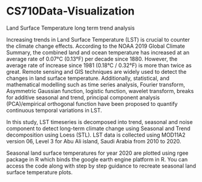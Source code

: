 # CS710Data-Visualization
Land Surface Temperature long term trend analysis 

Increasing trends in Land Surface Temperature (LST) is crucial to counter the climate change effects. According to the NOAA 2019 Global Climate Summary, the combined land and ocean temperature has increased at an average rate of 0.07°C (0.13°F) per decade since 1880. However, the average rate of increase since 1981 (0.18°C / 0.32°F) is more than twice as great. Remote sensing and GIS techniques are widely used to detect the changes in land surface temperature. Additionally, statistical, and mathematical modelling such as time series analysis, Fourier transform, Asymmetric Gaussian function, logistic function, wavelet transform, breaks for additive seasonal and trend, principal component analysis (PCA)/empirical orthogonal function have been proposed to quantify continuous temporal variations in LST. 

In this study, LST timeseries is decomposed into trend, seasonal and noise component to detect long-term climate change using Seasonal and Trend decomposition using Loess (STL). LST data is collected using MOD11A2 version 06, Level 3 for Abu Ali island, Saudi Arabia from 2010 to 2020.

Seasonal land surface temperatures for year 2020 are plotted using rgee package in R which binds the google earth engine platform in R. You can access the code along with step by step guidance to recreate seasonal land surface temperature plots.    

